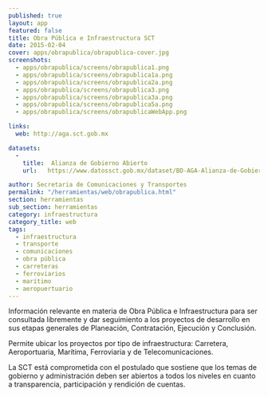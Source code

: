 ```yaml
---
published: true
layout: app
featured: false
title: Obra Pública e Infraestructura SCT
date: 2015-02-04
cover: apps/obrapublica/obrapublica-cover.jpg
screenshots:
  - apps/obrapublica/screens/obrapublica1.png
  - apps/obrapublica/screens/obrapublica1a.png
  - apps/obrapublica/screens/obrapublica2a.png
  - apps/obrapublica/screens/obrapublica3.png
  - apps/obrapublica/screens/obrapublica3a.png
  - apps/obrapublica/screens/obrapublica5a.png
  - apps/obrapublica/screens/obrapublicaWebApp.png

links:
  web: http://aga.sct.gob.mx

datasets:
  -
    title:  Alianza de Gobierno Abierto
    url:   https://www.datossct.gob.mx/dataset/BD-AGA-Alianza-de-Gobierno-Abierto/923j-z7wv

author: Secretaria de Comunicaciones y Transportes
permalink: "/herramientas/web/obrapublica.html"
section: herramientas
sub_section: herramientas
category: infraestructura
category_title: web
tags:
  - infraestructura
  - transporte
  - comunicaciones
  - obra pública
  - carreteras
  - ferroviarios
  - marítimo
  - aeropuertuario
---
```


Información relevante en materia de Obra Pública e Infraestructura para ser consultada libremente y dar seguimiento a los proyectos de desarrollo en sus etapas generales de Planeación, Contratación, Ejecución y Conclusión.

Permite ubicar los proyectos por tipo de infraestructura: Carretera, Aeroportuaria, Marítima, Ferroviaria y de Telecomunicaciones.

La SCT está comprometida con el postulado que sostiene que los temas de gobierno y administración deben ser abiertos a todos los niveles en cuanto a transparencia, participación y rendición de cuentas.
